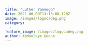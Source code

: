 ```yaml
---
title: "Luther Yameogo"
date: 2021-06-09T13:13:00.120Z
image: /images/logocadeg.png
category:
  - 
feature_image: /images/logocadeg.png
author: Abdoulaye Guene
---
```



